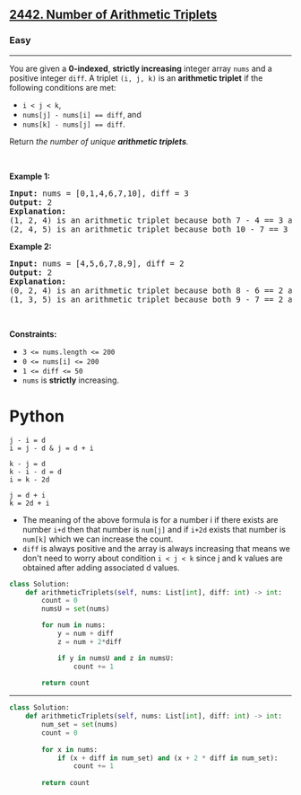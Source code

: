 <h2><a href="https://leetcode.com/problems/number-of-arithmetic-triplets">2442. Number of Arithmetic Triplets</a></h2><h3>Easy</h3><hr><p>You are given a <strong>0-indexed</strong>, <strong>strictly increasing</strong> integer array <code>nums</code> and a positive integer <code>diff</code>. A triplet <code>(i, j, k)</code> is an <strong>arithmetic triplet</strong> if the following conditions are met:</p>

<ul>
	<li><code>i &lt; j &lt; k</code>,</li>
	<li><code>nums[j] - nums[i] == diff</code>, and</li>
	<li><code>nums[k] - nums[j] == diff</code>.</li>
</ul>

<p>Return <em>the number of unique <strong>arithmetic triplets</strong>.</em></p>

<p>&nbsp;</p>
<p><strong class="example">Example 1:</strong></p>

<pre>
<strong>Input:</strong> nums = [0,1,4,6,7,10], diff = 3
<strong>Output:</strong> 2
<strong>Explanation:</strong>
(1, 2, 4) is an arithmetic triplet because both 7 - 4 == 3 and 4 - 1 == 3.
(2, 4, 5) is an arithmetic triplet because both 10 - 7 == 3 and 7 - 4 == 3. 
</pre>

<p><strong class="example">Example 2:</strong></p>

<pre>
<strong>Input:</strong> nums = [4,5,6,7,8,9], diff = 2
<strong>Output:</strong> 2
<strong>Explanation:</strong>
(0, 2, 4) is an arithmetic triplet because both 8 - 6 == 2 and 6 - 4 == 2.
(1, 3, 5) is an arithmetic triplet because both 9 - 7 == 2 and 7 - 5 == 2.
</pre>

<p>&nbsp;</p>
<p><strong>Constraints:</strong></p>

<ul>
	<li><code>3 &lt;= nums.length &lt;= 200</code></li>
	<li><code>0 &lt;= nums[i] &lt;= 200</code></li>
	<li><code>1 &lt;= diff &lt;= 50</code></li>
	<li><code>nums</code> is <strong>strictly</strong> increasing.</li>
</ul>

# Python 
```
j - i = d
i = j - d & j = d + i 

k - j = d
k - i - d = d 
i = k - 2d 

j = d + i
k = 2d + i
```
* The meaning of the above formula is for a number i if there exists are number `i+d` then that number is `num[j]` and if `i+2d` exists that number is `num[k]` which we can increase the count. 
* `diff` is always positive and the array is always increasing that means we don't need to worry about condition `i < j < k` since j and k values are obtained after adding associated d values. 

```python
class Solution:
    def arithmeticTriplets(self, nums: List[int], diff: int) -> int:
        count = 0
        numsU = set(nums)

        for num in nums:
            y = num + diff
            z = num + 2*diff 

            if y in numsU and z in numsU:
                count += 1
        
        return count
```
---
```python
class Solution:
    def arithmeticTriplets(self, nums: List[int], diff: int) -> int:
        num_set = set(nums)
        count = 0
        
        for x in nums:
            if (x + diff in num_set) and (x + 2 * diff in num_set):
                count += 1
        
        return count
```

